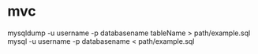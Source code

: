 # mvc
mysqldump -u username -p databasename tableName > path/example.sql
mysql -u username -p databasename < path/example.sql

